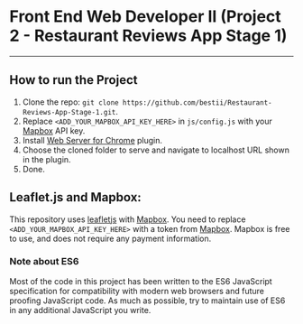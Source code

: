 # Front End Web Developer II (Project 2 - Restaurant Reviews App Stage 1)
---

## How to run the Project
1. Clone the repo: `git clone https://github.com/bestii/Restaurant-Reviews-App-Stage-1.git`.
2. Replace `<ADD_YOUR_MAPBOX_API_KEY_HERE>` in `js/config.js` with your [Mapbox](https://www.mapbox.com/) API key.
3. Install [Web Server for Chrome](https://chrome.google.com/webstore/detail/web-server-for-chrome/ofhbbkphhbklhfoeikjpcbhemlocgigb?hl=en) plugin.
4. Choose the cloned folder to serve and navigate to localhost URL shown in the plugin.
5. Done.

## Leaflet.js and Mapbox:

This repository uses [leafletjs](https://leafletjs.com/) with [Mapbox](https://www.mapbox.com/). 
You need to replace `<ADD_YOUR_MAPBOX_API_KEY_HERE>` with a token from [Mapbox](https://www.mapbox.com/). Mapbox is free to use, and does not require any payment information. 

### Note about ES6

Most of the code in this project has been written to the ES6 JavaScript specification for compatibility with modern web browsers and future proofing JavaScript code. As much as possible, try to maintain use of ES6 in any additional JavaScript you write. 



